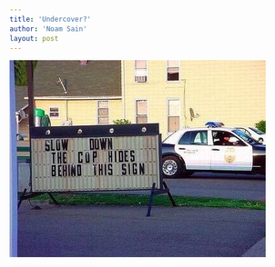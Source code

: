 ```yaml
---
title: 'Undercover?'
author: 'Noam Sain'
layout: post
---
```


![cop hides behind sign](/assets/2013/2013-04-20100408.jpg "Cop sign")
